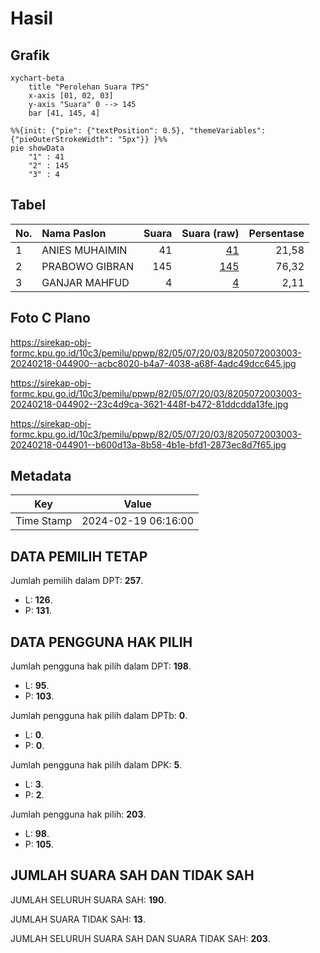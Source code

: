 # Hasil

## Grafik

```mermaid
xychart-beta
    title "Perolehan Suara TPS"
    x-axis [01, 02, 03]
    y-axis "Suara" 0 --> 145
    bar [41, 145, 4]
```

```mermaid
%%{init: {"pie": {"textPosition": 0.5}, "themeVariables": {"pieOuterStrokeWidth": "5px"}} }%%
pie showData
    "1" : 41
    "2" : 145
    "3" : 4
```

## Tabel

| No. | Nama Paslon    | Suara | Suara (raw) | Persentase |
|:--- |:-------------- | -----:| -----------:| ----------:|
| 1   | ANIES MUHAIMIN | 41    | [41][p-1]   | 21,58      |
| 2   | PRABOWO GIBRAN | 145   | [145][p-2]  | 76,32      |
| 3   | GANJAR MAHFUD  | 4     | [4][p-3]    | 2,11       |


[p-1]: https://github.com/gigit-pemilu/pemilu-2024-82-maluku-utara/blob/main/pilpres/hitung-suara/sub/82-maluku-utara/sub/05-kepulauan-sula/sub/07-sulabesi-tengah/sub/2003-waiman/sub/003-tps/sub/paslon-1.txt
[p-2]: https://github.com/gigit-pemilu/pemilu-2024-82-maluku-utara/blob/main/pilpres/hitung-suara/sub/82-maluku-utara/sub/05-kepulauan-sula/sub/07-sulabesi-tengah/sub/2003-waiman/sub/003-tps/sub/paslon-2.txt
[p-3]: https://github.com/gigit-pemilu/pemilu-2024-82-maluku-utara/blob/main/pilpres/hitung-suara/sub/82-maluku-utara/sub/05-kepulauan-sula/sub/07-sulabesi-tengah/sub/2003-waiman/sub/003-tps/sub/paslon-3.txt

## Foto C Plano

https://sirekap-obj-formc.kpu.go.id/10c3/pemilu/ppwp/82/05/07/20/03/8205072003003-20240218-044900--acbc8020-b4a7-4038-a68f-4adc49dcc645.jpg

https://sirekap-obj-formc.kpu.go.id/10c3/pemilu/ppwp/82/05/07/20/03/8205072003003-20240218-044902--23c4d9ca-3621-448f-b472-81ddcdda13fe.jpg

https://sirekap-obj-formc.kpu.go.id/10c3/pemilu/ppwp/82/05/07/20/03/8205072003003-20240218-044901--b600d13a-8b58-4b1e-bfd1-2873ec8d7f65.jpg


## Metadata

| Key        | Value               |
| ---------- | ------------------- |
| Time Stamp | 2024-02-19 06:16:00 |


## DATA PEMILIH TETAP

Jumlah pemilih dalam DPT: **257**.
 * L: **126**.
 * P: **131**.

## DATA PENGGUNA HAK PILIH

Jumlah pengguna hak pilih dalam DPT: **198**.
 * L: **95**.
 * P: **103**.

Jumlah pengguna hak pilih dalam DPTb: **0**.
 * L: **0**.
 * P: **0**.

Jumlah pengguna hak pilih dalam DPK: **5**.
 * L: **3**.
 * P: **2**.

Jumlah pengguna hak pilih: **203**.
 * L: **98**.
 * P: **105**.

## JUMLAH SUARA SAH DAN TIDAK SAH

JUMLAH SELURUH SUARA SAH: **190**.

JUMLAH SUARA TIDAK SAH: **13**.

JUMLAH SELURUH SUARA SAH DAN SUARA TIDAK SAH: **203**.


